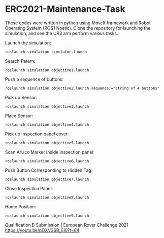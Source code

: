 # ERC2021-Maintenance-Task

These codes were written in python using MoveIt framework and Robot Operating System (ROS1 Noetic). Clone the repository for launching the simulation, and see the UR3 arm perform various tasks.

Launch the simulation:
```
roslaunch simulation simulator.launch
```

Search Patern:
```
roslaunch simulation objective1.launch
```

Push a sequence of buttons:
```
roslaunch simulation objective2.launch sequence:="string of 4 buttons"
```

Pick up Sensor:
```
roslaunch simulation objective3.launch
```

Place Sensor:
```
roslaunch simulation objective4.launch
```

Pick up inspection panel cover:
```
roslaunch simulation objective5.launch
```

Scan ArUco Marker inside inspection panel:
```
roslaunch simulation objective6.launch
```

Push Button Corresponding to Hidden Tag:
```
roslaunch simulation objective7.launch
```

Close Inspection Panel:
```
roslaunch simulation objective8.launch
```

Home Position:
```
roslaunch simulation objective9.launch
```

Qualification B Submission | European Rover Challenge 2021 
https://youtu.be/pOXV26B_EI0?t=84

